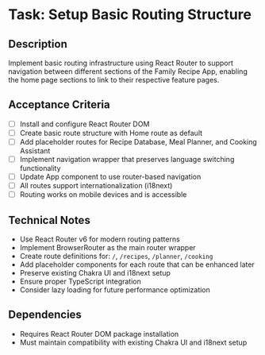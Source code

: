 # Task: Setup Basic Routing Structure

## Description
Implement basic routing infrastructure using React Router to support navigation between different sections of the Family Recipe App, enabling the home page sections to link to their respective feature pages.

## Acceptance Criteria
- [ ] Install and configure React Router DOM
- [ ] Create basic route structure with Home route as default
- [ ] Add placeholder routes for Recipe Database, Meal Planner, and Cooking Assistant
- [ ] Implement navigation wrapper that preserves language switching functionality
- [ ] Update App component to use router-based navigation
- [ ] All routes support internationalization (i18next)
- [ ] Routing works on mobile devices and is accessible

## Technical Notes
- Use React Router v6 for modern routing patterns
- Implement BrowserRouter as the main router wrapper
- Create route definitions for: `/`, `/recipes`, `/planner`, `/cooking`
- Add placeholder components for each route that can be enhanced later
- Preserve existing Chakra UI and i18next setup
- Ensure proper TypeScript integration
- Consider lazy loading for future performance optimization

## Dependencies
- Requires React Router DOM package installation
- Must maintain compatibility with existing Chakra UI and i18next setup